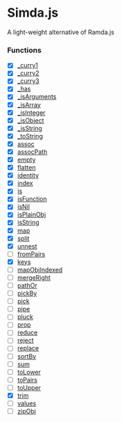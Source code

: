 # Simda.js

A light-weight alternative  of Ramda.js

### Functions
- [x] [_curry1](src/internal/curry1.js)
- [x] [_curry2](src/internal/curry2.js)
- [x] [_curry3](src/internal/curry3.js)
- [x] [_has](src/internal/has.js)
- [x] [_isArguments](src/internal/isArguments.js)
- [x] [_isArray](src/internal/isArray.js)
- [x] [_isInteger](src/internal/isInteger.js)
- [x] [_isObject](src/internal/isObject.js)
- [x] [_isString](src/internal/isString.js)
- [x] [_toString](src/internal/toString.js)
- [x] [assoc](src/assoc.js)
- [x] [assocPath](src/assocPath.js)
- [x] [empty](src/empty.js)
- [x] [flatten](src/flatten.js)
- [x] [identity](src/identity.js)
- [x] [index](src/index.js)
- [x] [is](src/is.js)
- [x] [isFunction](src/isFunction.js)
- [x] [isNil](src/isNil.js)
- [x] [isPlainObj](src/isPlainObj.js)
- [x] [isString](src/isString.js)
- [x] [map](src/map.js)
- [x] [split](src/split.js)
- [x] [unnest](src/unnest.js)
- [ ] [fromPairs](src/fromPairs.js)
- [x] [keys](src/keys.js)
- [ ] [mapObjIndexed](src/mapObjIndexed.js)
- [ ] [mergeRight](src/mergeRight.js)
- [ ] [pathOr](src/pathOr.js)
- [ ] [pickBy](src/pickBy.js)
- [ ] [pick](src/pick.js)
- [ ] [pipe](src/pipe.js)
- [ ] [pluck](src/pluck.js)
- [ ] [prop](src/prop.js)
- [ ] [reduce](src/reduce.js)
- [ ] [reject](src/reject.js)
- [ ] [replace](src/replace.js)
- [ ] [sortBy](src/sortBy.js)
- [ ] [sum](src/sum.js)
- [ ] [toLower](src/toLower.js)
- [ ] [toPairs](src/toPairs.js)
- [ ] [toUpper](src/toUpper.js)
- [x] [trim](src/trim.js)
- [ ] [values](src/values.js)
- [ ] [zipObj](src/zipObj.js)
